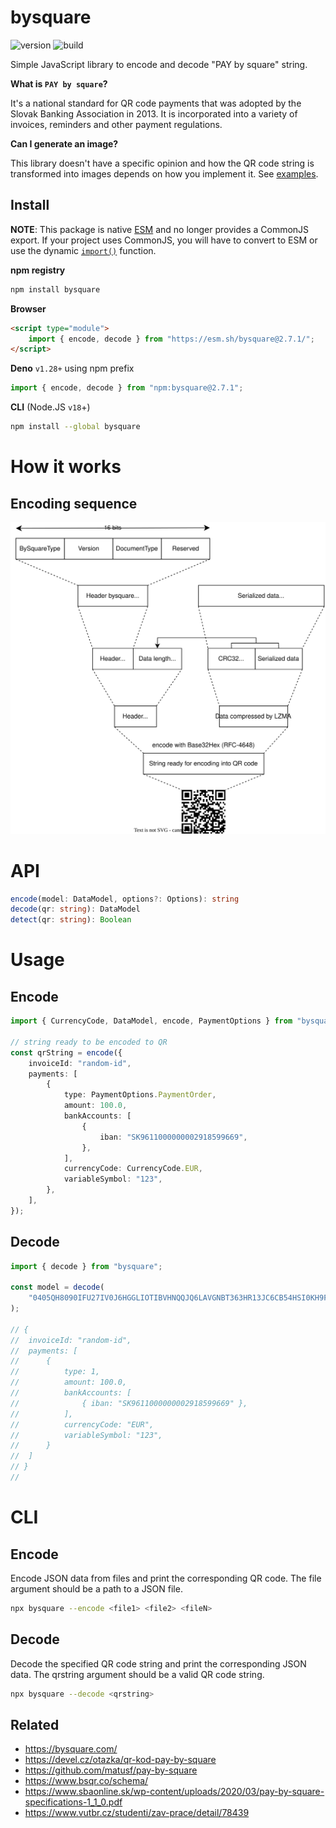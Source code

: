 # bysquare

![version][version]
![build][build]

Simple JavaScript library to encode and decode "PAY by square" string.

**What is `PAY by square`?**

It's a national standard for QR code payments that was adopted by the Slovak
Banking Association in 2013. It is incorporated into a variety of invoices,
reminders and other payment regulations.

**Can I generate an image?**

This library doesn't have a specific opinion and how the QR code string is
transformed into images depends on how you implement it. See
[examples](./docs/examples/).

## Install

**NOTE**: This package is native [ESM][mozzila-esm] and no longer provides a
CommonJS export. If your project uses CommonJS, you will have to convert to ESM
or use the dynamic [`import()`][mozzila-import] function.

**npm registry**

```sh
npm install bysquare
```

**Browser**

```html
<script type="module">
	import { encode, decode } from "https://esm.sh/bysquare@2.7.1/";
</script>
```

**Deno** `v1.28+` using npm prefix

```ts
import { encode, decode } from "npm:bysquare@2.7.1";
```

**CLI** (Node.JS `v18`+)

```sh
npm install --global bysquare
```

# How it works

## Encoding sequence

![logic](./docs/uml/logic.svg)

# API

```ts
encode(model: DataModel, options?: Options): string
decode(qr: string): DataModel
detect(qr: string): Boolean
```

# Usage

## Encode

```ts
import { CurrencyCode, DataModel, encode, PaymentOptions } from "bysquare";

// string ready to be encoded to QR
const qrString = encode({
	invoiceId: "random-id",
	payments: [
		{
			type: PaymentOptions.PaymentOrder,
			amount: 100.0,
			bankAccounts: [
				{
					iban: "SK9611000000002918599669",
				},
			],
			currencyCode: CurrencyCode.EUR,
			variableSymbol: "123",
		},
	],
});
```

## Decode

```ts
import { decode } from "bysquare";

const model = decode(
	"0405QH8090IFU27IV0J6HGGLIOTIBVHNQQJQ6LAVGNBT363HR13JC6CB54HSI0KH9FCRASHNQBSKAQD2LJ4AU400UVKDNDPFRKLOBEVVVU0QJ000"
);

// {
// 	invoiceId: "random-id",
// 	payments: [
// 		{
// 			type: 1,
// 			amount: 100.0,
// 			bankAccounts: [
// 				{ iban: "SK9611000000002918599669" },
// 			],
// 			currencyCode: "EUR",
// 			variableSymbol: "123",
// 		}
// 	]
// }
//
```

# CLI

## Encode

Encode JSON data from files and print the corresponding QR code. The file
argument should be a path to a JSON file.

```sh
npx bysquare --encode <file1> <file2> <fileN>
```

## Decode

Decode the specified QR code string and print the corresponding JSON data. The
qrstring argument should be a valid QR code string.

```sh
npx bysquare --decode <qrstring>
```

## Related

-   <https://bysquare.com/>
-   <https://devel.cz/otazka/qr-kod-pay-by-square>
-   <https://github.com/matusf/pay-by-square>
-   <https://www.bsqr.co/schema/>
-   <https://www.sbaonline.sk/wp-content/uploads/2020/03/pay-by-square-specifications-1_1_0.pdf>
-   <https://www.vutbr.cz/studenti/zav-prace/detail/78439>

[build]: https://img.shields.io/github/actions/workflow/status/xseman/bysquare/tests.yml
[version]: https://img.shields.io/npm/v/bysquare
[mozzila-esm]: https://developer.mozilla.org/en-US/docs/Web/JavaScript/Guide/Modules
[mozzila-import]: https://developer.mozilla.org/en-US/docs/Web/JavaScript/Reference/Operators/import
